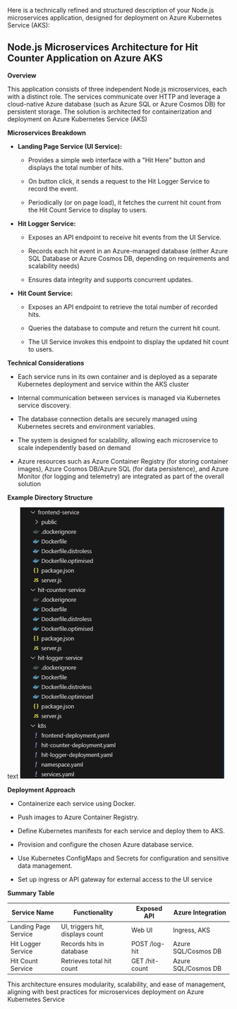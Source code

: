 Here is a technically refined and structured description of your Node.js microservices application, designed for deployment on Azure Kubernetes Service (AKS):

## Node.js Microservices Architecture for Hit Counter Application on Azure AKS

**Overview**

This application consists of three independent Node.js microservices, each with a distinct role. The services communicate over HTTP and leverage a cloud-native Azure database (such as Azure SQL or Azure Cosmos DB) for persistent storage. The solution is architected for containerization and deployment on Azure Kubernetes Service (AKS)

**Microservices Breakdown**

- **Landing Page Service (UI Service):**
    
    - Provides a simple web interface with a "Hit Here" button and displays the total number of hits.
        
    - On button click, it sends a request to the Hit Logger Service to record the event.
        
    - Periodically (or on page load), it fetches the current hit count from the Hit Count Service to display to users.
        
- **Hit Logger Service:**
    
    - Exposes an API endpoint to receive hit events from the UI Service.
        
    - Records each hit event in an Azure-managed database (either Azure SQL Database or Azure Cosmos DB, depending on requirements and scalability needs)
        
    - Ensures data integrity and supports concurrent updates.
        
- **Hit Count Service:**
    
    - Exposes an API endpoint to retrieve the total number of recorded hits.
        
    - Queries the database to compute and return the current hit count.
        
    - The UI Service invokes this endpoint to display the updated hit count to users.
        

**Technical Considerations**

- Each service runs in its own container and is deployed as a separate Kubernetes deployment and service within the AKS cluster
    
- Internal communication between services is managed via Kubernetes service discovery.
    
- The database connection details are securely managed using Kubernetes secrets and environment variables.
    
- The system is designed for scalability, allowing each microservice to scale independently based on demand
    
- Azure resources such as Azure Container Registry (for storing container images), Azure Cosmos DB/Azure SQL (for data persistence), and Azure Monitor (for logging and telemetry) are integrated as part of the overall solution
    

**Example Directory Structure**

text
![alt text](assets/image.png)

**Deployment Approach**

- Containerize each service using Docker.
    
- Push images to Azure Container Registry.
    
- Define Kubernetes manifests for each service and deploy them to AKS.
    
- Provision and configure the chosen Azure database service.
    
- Use Kubernetes ConfigMaps and Secrets for configuration and sensitive data management.
    
- Set up ingress or API gateway for external access to the UI service
    

**Summary Table**

|Service Name|Functionality|Exposed API|Azure Integration|
|---|---|---|---|
|Landing Page Service|UI, triggers hit, displays count|Web UI|Ingress, AKS|
|Hit Logger Service|Records hits in database|POST /log-hit|Azure SQL/Cosmos DB|
|Hit Count Service|Retrieves total hit count|GET /hit-count|Azure SQL/Cosmos DB|

This architecture ensures modularity, scalability, and ease of management, aligning with best practices for microservices deployment on Azure Kubernetes Service